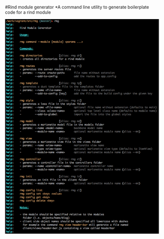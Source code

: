 #Rind module generator
*A command line utility to generate boilerplate code for a rind module

<img src="https://github.com/gabesoft/rmg/raw/master/assets/help.png" />
